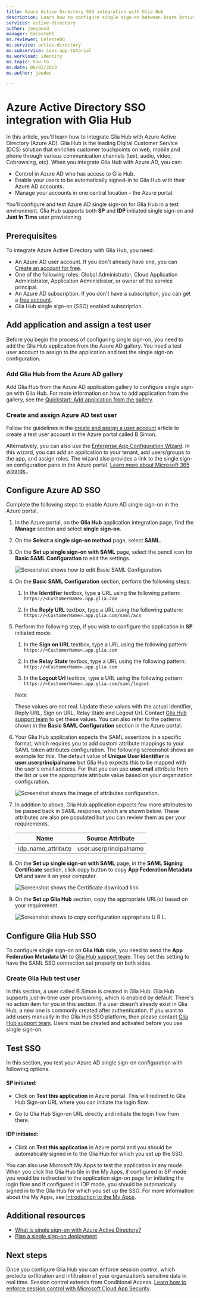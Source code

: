 ```yaml
---
title: Azure Active Directory SSO integration with Glia Hub
description: Learn how to configure single sign-on between Azure Active Directory and Glia Hub.
services: active-directory
author: jeevansd
manager: CelesteDG
ms.reviewer: CelesteDG
ms.service: active-directory
ms.subservice: saas-app-tutorial
ms.workload: identity
ms.topic: how-to
ms.date: 08/02/2023
ms.author: jeedes

---
```


# Azure Active Directory SSO integration with Glia Hub

In this article, you'll learn how to integrate Glia Hub with Azure Active Directory (Azure AD). Glia Hub is the leading Digital Customer Service (DCS) solution that enriches customer touchpoints on web, mobile and phone through various communication channels (text, audio, video, Cobrowsing, etc). When you integrate Glia Hub with Azure AD, you can:

* Control in Azure AD who has access to Glia Hub.
* Enable your users to be automatically signed-in to Glia Hub with their Azure AD accounts.
* Manage your accounts in one central location - the Azure portal.

You'll configure and test Azure AD single sign-on for Glia Hub in a test environment. Glia Hub supports both **SP** and **IDP** initiated single sign-on and **Just In Time** user provisioning.

## Prerequisites

To integrate Azure Active Directory with Glia Hub, you need:

* An Azure AD user account. If you don't already have one, you can [Create an account for free](https://azure.microsoft.com/free/?WT.mc_id=A261C142F).
* One of the following roles: Global Administrator, Cloud Application Administrator, Application Administrator, or owner of the service principal.
* An Azure AD subscription. If you don't have a subscription, you can get a [free account](https://azure.microsoft.com/free/).
* Glia Hub single sign-on (SSO) enabled subscription.

## Add application and assign a test user

Before you begin the process of configuring single sign-on, you need to add the Glia Hub application from the Azure AD gallery. You need a test user account to assign to the application and test the single sign-on configuration.

### Add Glia Hub from the Azure AD gallery

Add Glia Hub from the Azure AD application gallery to configure single sign-on with Glia Hub. For more information on how to add application from the gallery, see the [Quickstart: Add application from the gallery](../manage-apps/add-application-portal.md).

### Create and assign Azure AD test user

Follow the guidelines in the [create and assign a user account](../manage-apps/add-application-portal-assign-users.md) article to create a test user account in the Azure portal called B.Simon.

Alternatively, you can also use the [Enterprise App Configuration Wizard](https://portal.office.com/AdminPortal/home?Q=Docs#/azureadappintegration). In this wizard, you can add an application to your tenant, add users/groups to the app, and assign roles. The wizard also provides a link to the single sign-on configuration pane in the Azure portal. [Learn more about Microsoft 365 wizards.](/microsoft-365/admin/misc/azure-ad-setup-guides). 

## Configure Azure AD SSO

Complete the following steps to enable Azure AD single sign-on in the Azure portal.

1. In the Azure portal, on the **Glia Hub** application integration page, find the **Manage** section and select **single sign-on**.
1. On the **Select a single sign-on method** page, select **SAML**.
1. On the **Set up single sign-on with SAML** page, select the pencil icon for **Basic SAML Configuration** to edit the settings.

   ![Screenshot shows how to edit Basic SAML Configuration.](common/edit-urls.png "Basic Configuration")

1. On the **Basic SAML Configuration** section, perform the following steps:

	1. In the **Identifier** textbox, type a URL using the following pattern:
    `https://<CustomerName>.app.glia.com`

    1. In the **Reply URL** textbox, type a URL using the following pattern:
    `https://<CustomerName>.app.glia.com/saml/acs`

1. Perform the following step, if you wish to configure the application in **SP** initiated mode:

	1. In the **Sign on URL** textbox, type a URL using the following pattern:
	`https://<CustomerName>.app.glia.com`

	1. In the **Relay State** textbox, type a URL using the following pattern:
	`https://<CustomerName>.app.glia.com`

	1. In the **Logout Url** textbox, type a URL using the following pattern:
	`https://<CustomerName>.app.glia.com/saml/logout`

	> [!NOTE]
    > These values are not real. Update these values with the actual Identifier, Reply URL, Sign on URL, Relay State and Logout Url. Contact [Glia Hub support team](mailto:support@glia.com) to get these values. You can also refer to the patterns shown in the **Basic SAML Configuration** section in the Azure portal.

1.  Your Glia Hub application expects the SAML assertions in a specific format, which requires you to add custom attribute mappings to your SAML token attributes configuration. The following screenshot shows an example for this. The default value of **Unique User Identifier** is **user.userprincipalname** but Glia Hub expects this to be mapped with the user's email address. For that you can use **user.mail** attribute from the list or use the appropriate attribute value based on your organization configuration.

	![Screenshot shows the image of attributes configuration.](common/default-attributes.png "Image")

1. In addition to above, Glia Hub application expects few more attributes to be passed back in SAML response, which are shown below. These attributes are also pre populated but you can review them as per your requirements.

	| Name |  Source Attribute|
	| ---------------|  --------- |
	| idp_name_attribute | user.userprincipalname |

1. On the **Set up single sign-on with SAML** page, in the **SAML Signing Certificate** section, click copy button to copy **App Federation Metadata Url** and save it on your computer.

	![Screenshot shows the Certificate download link.](common/copy-metadataurl.png "Certificate")

1. On the **Set up Glia Hub** section, copy the appropriate URL(s) based on your requirement.

	![Screenshot shows to copy configuration appropriate U R L.](common/copy-configuration-urls.png "Attributes")

## Configure Glia Hub SSO

To configure single sign-on on **Glia Hub** side, you need to send the **App Federation Metadata Url** to [Glia Hub support team](mailto:support@glia.com). They set this setting to have the SAML SSO connection set properly on both sides.

### Create Glia Hub test user

In this section, a user called B.Simon is created in Glia Hub. Glia Hub supports just-in-time user provisioning, which is enabled by default. There's no action item for you in this section. If a user doesn't already exist in Glia Hub, a new one is commonly created after authentication. If you want to add users manually in the Glia Hub SSO platform, then please contact [Glia Hub support team](mailto:support@glia.com). Users must be created and activated before you use single sign-on.

## Test SSO 

In this section, you test your Azure AD single sign-on configuration with following options. 

#### SP initiated:

* Click on **Test this application** in Azure portal. This will redirect to Glia Hub Sign-on URL where you can initiate the login flow.  

* Go to Glia Hub Sign-on URL directly and initiate the login flow from there.

#### IDP initiated:

* Click on **Test this application** in Azure portal and you should be automatically signed in to the Glia Hub for which you set up the SSO. 

You can also use Microsoft My Apps to test the application in any mode. When you click the Glia Hub tile in the My Apps, if configured in SP mode you would be redirected to the application sign-on page for initiating the login flow and if configured in IDP mode, you should be automatically signed in to the Glia Hub for which you set up the SSO. For more information about the My Apps, see [Introduction to the My Apps](../user-help/my-apps-portal-end-user-access.md).

## Additional resources

* [What is single sign-on with Azure Active Directory?](../manage-apps/what-is-single-sign-on.md)
* [Plan a single sign-on deployment](../manage-apps/plan-sso-deployment.md).

## Next steps

Once you configure Glia Hub you can enforce session control, which protects exfiltration and infiltration of your organization’s sensitive data in real time. Session control extends from Conditional Access. [Learn how to enforce session control with Microsoft Cloud App Security](/cloud-app-security/proxy-deployment-aad).
